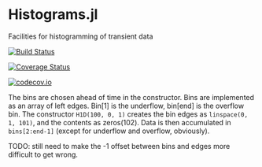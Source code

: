 # Histograms.jl
Facilities for histogramming of transient data

[![Build Status](https://travis-ci.org/jstrube/Histograms.jl.svg?branch=master)](https://travis-ci.org/jstrube/Histograms.jl)

[![Coverage Status](https://coveralls.io/repos/jstrube/Histograms.jl/badge.svg?branch=master&service=github)](https://coveralls.io/github/jstrube/Histograms.jl?branch=master)

[![codecov.io](http://codecov.io/github/jstrube/Histograms.jl/coverage.svg?branch=master)](http://codecov.io/github/jstrube/Histograms.jl?branch=master)

The bins are chosen ahead of time in the constructor.
Bins are implemented as an array of left edges. Bin[1] is the underflow, bin[end] is the overflow bin.
The constructor `H1D(100, 0, 1)` creates the bin edges as `linspace(0, 1, 101)`, and the contents as zeros(102).
Data is then accumulated in `bins[2:end-1]` (except for underflow and overflow, obviously).

TODO: still need to make the -1 offset between bins and edges more difficult to get wrong.
